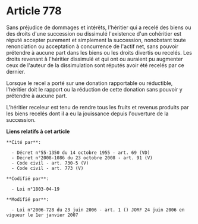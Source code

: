 # Article 778

Sans préjudice de dommages et intérêts, l'héritier qui a recelé des biens ou des droits d'une succession ou dissimulé
l'existence d'un cohéritier est réputé accepter purement et simplement la succession, nonobstant toute renonciation ou
acceptation à concurrence de l'actif net, sans pouvoir prétendre à aucune part dans les biens ou les droits divertis ou
recelés. Les droits revenant à l'héritier dissimulé et qui ont ou auraient pu augmenter ceux de l'auteur de la dissimulation
sont réputés avoir été recelés par ce dernier.

Lorsque le recel a porté sur une donation rapportable ou réductible, l'héritier doit le rapport ou la réduction de cette
donation sans pouvoir y prétendre à aucune part.

L'héritier receleur est tenu de rendre tous les fruits et revenus produits par les biens recelés dont il a eu la jouissance
depuis l'ouverture de la succession.

**Liens relatifs à cet article**

	**Cité par**:

	  - Décret n°55-1350 du 14 octobre 1955 - art. 69 (VD)
	  - Décret n°2008-1086 du 23 octobre 2008 - art. 91 (V)
	  - Code civil - art. 730-5 (V)
	  - Code civil - art. 773 (V)

	**Codifié par**:

	  - Loi n°1803-04-19

	**Modifié par**:

	  - Loi n°2006-728 du 23 juin 2006 - art. 1 () JORF 24 juin 2006 en vigueur le 1er janvier 2007
